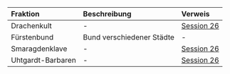 | Fraktion | Beschreibung | Verweis |
|:------------|:----------------|:----------------|
| Drachenkult | - | [Session 26](https://lolindhir.github.io/PnP/campaigns/starter/sessions/session026) |
| Fürstenbund | Bund verschiedener Städte | - |
| Smaragdenklave | - | [Session 26](https://lolindhir.github.io/PnP/campaigns/starter/sessions/session026) |
| Uhtgardt-Barbaren | - | [Session 26](https://lolindhir.github.io/PnP/campaigns/starter/sessions/session026) |
